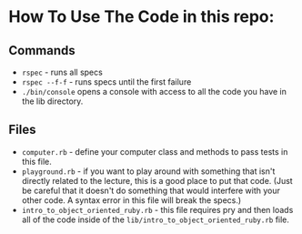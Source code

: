 # How To Use The Code in this repo:

## Commands

- `rspec` - runs all specs
- `rspec --f-f` - runs specs until the first failure
- `./bin/console` opens a console with access to all the code you have in the lib directory.

## Files

- `computer.rb` - define your computer class and methods to pass tests in this file.
- `playground.rb` - if you want to play around with something that isn't directly related to the lecture, this is a good place to put that code. (Just be careful that it doesn't do something that would interfere with your other code. A syntax error in this file will break the specs.)
- `intro_to_object_oriented_ruby.rb` - this file requires pry and then loads all of the code inside of the `lib/intro_to_object_oriented_ruby.rb` file.